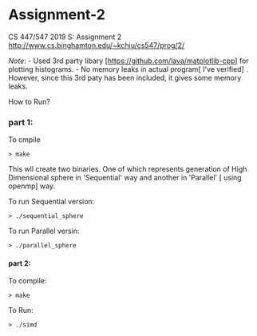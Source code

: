 # Assignment-2
CS 447/547 2019 S: Assignment 2
http://www.cs.binghamton.edu/~kchiu/cs547/prog/2/

*Note*: 
	- Used 3rd party libary [https://github.com/lava/matplotlib-cpp] for plotting histograms.
	- No memory leaks in actual program[ I've verified] . However, since this 3rd paty has been included, it gives some memory leaks.

How to Run?

### part 1:

To cmpile 

	> make

 This wll create two binaries. One of which represents generation of High Dimensional sphere in 'Sequential' way and another in 'Parallel' [ using openmp] way.

 To run Sequential version:

 	> ./sequential_sphere

 To run Parallel versin:

 	> ./parallel_sphere

#### part 2:

To compile:

	> make

To Run:

	> ./simd